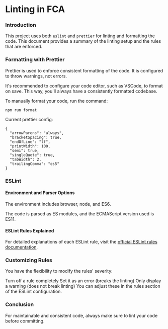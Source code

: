 # Linting in FCA

### Introduction
This project uses both `eslint` and `prettier` for linting and formatting the code. This document provides a summary of the linting setup and the rules that are enforced.

### Formatting with Prettier
Prettier is used to enforce consistent formatting of the code. It is configured to throw warnings, not errors.

It's recommended to configure your code editor, such as VSCode, to format on save. This way, you'll always have a consistently formatted codebase.

To manually format your code, run the command:

```
npm run format
```

Current prettier config:
```
{
  "arrowParens": "always",
  "bracketSpacing": true,
  "endOfLine": "lf",
  "printWidth": 100,
  "semi": true,
  "singleQuote": true,
  "tabWidth": 2,
  "trailingComma": "es5"
}
```
### ESLint

#### Environment and Parser Options
The environment includes browser, node, and ES6.

The code is parsed as ES modules, and the ECMAScript version used is ES11.

#### ESLint Rules Explained
For detailed explanations of each ESLint rule, visit the [official ESLint rules documentation](https://eslint.org/docs/latest/rules).

### Customizing Rules
You have the flexibility to modify the rules' severity:

Turn off a rule completely
Set it as an error (breaks the linting)
Only display a warning (does not break linting)
You can adjust these in the rules section of the ESLint configuration.

### Conclusion
For maintainable and consistent code, always make sure to lint your code before committing.